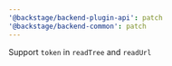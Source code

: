 ```yaml
---
'@backstage/backend-plugin-api': patch
'@backstage/backend-common': patch
---
```


Support `token` in `readTree` and `readUrl`
